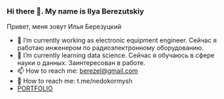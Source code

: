 ### Hi there 👋. My name is Ilya Berezutskiy
Привет, меня зовут Илья Березуцкий

- 🔭 I’m currently working as electronic equipment engineer. Сейчас я работаю инженером по радиоэлектронному оборудованию.
- 🌱 I’m currently learning data science. Сейчас я обучаюсь в сфере науки о данных. Заинтересован в работе.
- 📫 How to reach me: berezel@gmail.com
- 📣 How to reach me: t.me/nedokormysh
- [PORTFOLIO](https://github.com/nedokormysh/PORTFOLIO)
  
